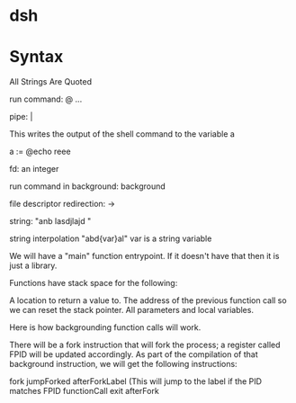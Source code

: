 # dsh

# Syntax

All Strings Are Quoted

run command: @<exec command> <arg1> <arg2> ... <argn> 

pipe: | 

This writes the output of the shell command to the variable a

a := @echo reee 

fd: an integer

run command in background: background <run command>

file descriptor redirection: <run command> <fd> -> <fd>

string: "anb lasdjlajd "

string interpolation "abd{var}al"
	var is a string variable

We will have a "main" function entrypoint. If it doesn't have that then it is just a library. 

Functions have stack space for the following:

A location to return a value to. 
The address of the previous function call so we can reset the stack pointer.
All parameters and local variables. 

Here is how backgrounding function calls will work. 

There will be a fork instruction that will fork the process; a register called FPID will be updated accordingly. As part of the compilation of that background instruction, we will get the following instructions:

fork
jumpForked afterForkLabel (This will jump to the label if the PID matches FPID
functionCall
exit 
afterFork <some instruction>
